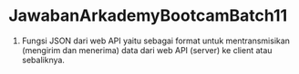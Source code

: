# JawabanArkademyBootcamBatch11
01. Fungsi JSON dari web API yaitu sebagai format untuk mentransmisikan (mengirim dan menerima) data dari web API (server) ke client atau sebaliknya.
